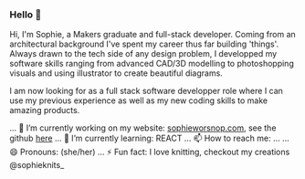 ### Hello 👋

Hi, I'm Sophie, a Makers graduate and full-stack developer. Coming from an architectural background I've spent my career thus far building 'things'. Always drawn to the tech side of any design problem, I developped my software skills ranging from advanced CAD/3D modelling to photoshopping visuals and using illustrator to create beautiful diagrams. 

I am now looking for as a full stack software developper role where I can use my previous experience as well as my new coding skills to make amazing products. 

... 🔭 I’m currently working on my website: [sophieworsnop.com](https://sophieworsnop.com), see the github [here](www.github.com/sophiewo)
... 🌱 I’m currently learning: REACT
... 📫 How to reach me: ...
... 😄 Pronouns: (she/her)
... ⚡ Fun fact: I love knitting, checkout my creations @sophieknits_

